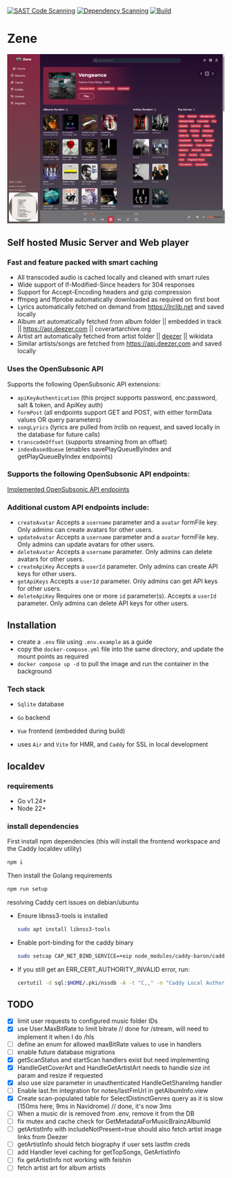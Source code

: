 

[![SAST Code Scanning](https://github.com/uvmain/zene/actions/workflows/sast.yml/badge.svg)](https://github.com/uvmain/zene/actions/workflows/sast.yml)
[![Dependency Scanning](https://github.com/uvmain/zene/actions/workflows/dependency-scan.yml/badge.svg)](https://github.com/uvmain/zene/actions/workflows/dependency-scan.yml)
[![Build](https://github.com/uvmain/zene/actions/workflows/build.yml/badge.svg)](https://github.com/uvmain/zene/actions/workflows/build.yml)

# Zene
![Zene screenshot](./docs/assets/zene-home.webp)

## Self hosted Music Server and Web player
### Fast and feature packed with smart caching
- All transcoded audio is cached locally and cleaned with smart rules
- Wide support of If-Modified-Since headers for 304 responses
- Support for Accept-Encoding headers and gzip compression
- ffmpeg and ffprobe automatically downloaded as required on first boot
- Lyrics automatically fetched on demand from https://lrclib.net and saved locally
- Album art automatically fetched from album folder || embedded in track || https://api.deezer.com || coverartarchive.org
- Artist art automatically fetched from artist folder || [deezer](https://api.deezer.com) || wikidata
- Similar artists/songs are fetched from https://api.deezer.com and saved locally

### Uses the OpenSubsonic API
Supports the following OpenSubsonic API extensions:
- `apiKeyAuthentication` (this project supports password, enc:password, salt & token, and ApiKey auth)
- `formPost` (all endpoints support GET and POST, with either formData values OR query parameters)
- `songLyrics` (lyrics are pulled from lrclib on request, and saved locally in the database for future calls)
- `transcodeOffset` (supports streaming from an offset)
- `indexBasedQueue` (enables savePlayQueueByIndex and getPlayQueueByIndex endpoints)

### Supports the following OpenSubsonic API endpoints:

[Implemented OpenSubsonic API endpoints](./docs/implemented-opensubsonic-endpoints.md)

### Additional custom API endpoints include:
- `createAvatar` Accepts a `username` parameter and a `avatar` formFile key. Only admins can create avatars for other users.
- `updateAvatar` Accepts a `username` parameter and a `avatar` formFile key. Only admins can update avatars for other users.
- `deleteAvatar` Accepts a `username` parameter. Only admins can delete avatars for other users.
- `createApiKey` Accepts a `userId` parameter. Only admins can create API keys for other users.
- `getApiKeys` Accepts a `userId` parameter. Only admins can get API keys for other users.
- `deleteApiKey` Requires one or more `id` parameter(s). Accepts a `userId` parameter. Only admins can delete API keys for other users.

## Installation
- create a `.env` file using `.env.example` as a guide
- copy the `docker-compose.yml` file into the same directory, and update the mount points as required
- `docker compose up -d` to pull the image and run the container in the background

### Tech stack
- `Sqlite` database
- `Go` backend
- `Vue` frontend (embedded during build)

- uses `Air` and `Vite` for HMR, and `Caddy` for SSL in local development

## localdev
### requirements
- Go v1.24+
- Node 22+

### install dependencies
First install npm dependencies (this will install the frontend workspace and the Caddy localdev utility)
```bash
npm i
```
Then install the Golang requirements
```bash
npm run setup
```

resolving Caddy cert issues on debian/ubuntu
- Ensure libnss3-tools is installed
  ```bash
  sudo apt install libnss3-tools
  ```
- Enable port-binding for the caddy binary
  ```bash
  sudo setcap CAP_NET_BIND_SERVICE=+eip node_modules/caddy-baron/caddy
  ```
- If you still get an ERR_CERT_AUTHORITY_INVALID error, run:
  ```bash
  certutil -d sql:$HOME/.pki/nssdb -A -t "C,," -n "Caddy Local Authority" -i ~/.local/share/caddy/pki/authorities/local/root.crt
  ```

## TODO
- [x] limit user requests to configured music folder IDs
- [x] use User.MaxBitRate to limit bitrate // done for /stream, will need to implement it when I do /hls
- [ ] define an enum for allowed maxBitRate values to use in handlers
- [ ] enable future database migrations
- [x] getScanStatus and startScan handlers exist but need implementing
- [x] HandleGetCoverArt and HandleGetArtistArt needs to handle size int param and resize if requested
- [x] also use size parameter in unauthenticated HandleGetShareImg handler
- [ ] Enable last.fm integration for notes/lastFmUrl in getAlbumInfo.view
- [x] Create scan-populated table for SelectDistinctGenres query as it is slow (150ms here, 9ms in Navidrome) // done, it's now 3ms
- [ ] When a music dir is removed from .env, remove it from the DB
- [ ] fix mutex and cache check for GetMetadataForMusicBrainzAlbumId
- [ ] getArtistInfo with includeNotPresent=true should also fetch artist image links from Deezer
- [ ] getArtistInfo should fetch biography if user sets lastfm creds
- [ ] add Handler level caching for getTopSongs, GetArtistInfo
- [ ] fix getArtistInfo not working with feishin
- [ ] fetch artist art for album artists
